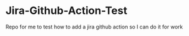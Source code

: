 # Jira-Github-Action-Test
Repo for me to test how to add a jira github action so I can do it for work
